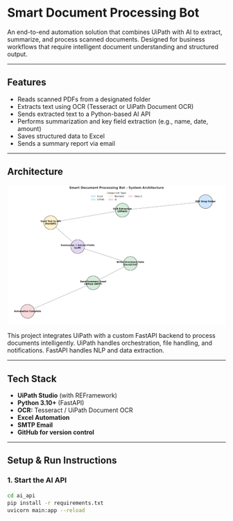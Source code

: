 # Smart Document Processing Bot

An end-to-end automation solution that combines UiPath with AI to extract, summarize, and process scanned documents. Designed for business workflows that require intelligent document understanding and structured output.

---

## Features

- Reads scanned PDFs from a designated folder
- Extracts text using OCR (Tesseract or UiPath Document OCR)
- Sends extracted text to a Python-based AI API
- Performs summarization and key field extraction (e.g., name, date, amount)
- Saves structured data to Excel
- Sends a summary report via email

---

## Architecture

![Architecture Diagram](architecture-diagram.png)

This project integrates UiPath with a custom FastAPI backend to process documents intelligently. UiPath handles orchestration, file handling, and notifications. FastAPI handles NLP and data extraction.

---

## Tech Stack

- **UiPath Studio** (with REFramework)
- **Python 3.10+** (FastAPI)
- **OCR:** Tesseract / UiPath Document OCR
- **Excel Automation**
- **SMTP Email**
- **GitHub for version control**

---

## Setup & Run Instructions

### 1. Start the AI API

```bash
cd ai_api
pip install -r requirements.txt
uvicorn main:app --reload
